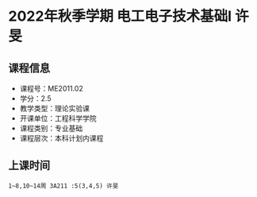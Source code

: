 # 2022年秋季学期 电工电子技术基础I 许旻






## 课程信息

- 课程号：ME2011.02
- 学分：2.5
- 教学类型：理论实验课
- 开课单位：工程科学学院
- 课程类别：专业基础
- 课程层次：本科计划内课程

## 上课时间

```
1~8,10~14周 3A211 :5(3,4,5) 许旻
```

